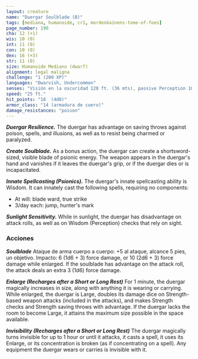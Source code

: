 ```yaml
---
layout: creature
name: "Duergar Soulblade (B)"
tags: [mediana, humanoide, cr1, mordenkainens-tome-of-foes]
page_number: 190
cha: 12 (+1)
wis: 10 (0)
int: 11 (0)
con: 10 (0)
dex: 16 (+3)
str: 11 (0)
size: Humanoide Mediano (dwarf)
alignment: legal maligna
challenge: "1 (200 XP)"
languages: "Dwarvish, Undercommon"
senses: "Visión en la oscuridad 120 ft. (36 mts), passive Perception 10"
speed: "25 ft."
hit_points: "18  (4d8)"
armor_class: "14 (armadura de cuero)"
damage_resistances: "poison"
---
```


***Duergar Resilience.*** The duergar has advantage on saving throws against poison, spells, and illusions, as well as to resist being charmed or paralyzed.

***Create Soulblade.*** As a bonus action, the duergar can create a shortsword-sized, visible blade of psionic energy. The weapon appears in the duergar's hand and vanishes if it leaves the duergar's grip, or if the duergar dies or is incapacitated.

***Innate Spellcasting (Psionics).*** The duergar's innate spellcasting ability is Wisdom. It can innately cast the following spells, requiring no components:
* At will: blade ward, true strike
* 3/day each: jump, hunter's mark

***Sunlight Sensitivity.*** While in sunlight, the duergar has disadvantage on attack rolls, as well as on Wisdom (Perception) checks that rely on sight.

### Acciones

***Soulblade*** Ataque de arma cuerpo a cuerpo: +5 al ataque, alcance 5 pies, un objetivo. Impacto: 6 (1d6 + 3) force damage, or 10 (2d6 + 3) force damage while enlarged. If the soulblade has advantage on the attack roll, the attack deals an extra 3 (1d6) force damage.

***Enlarge (Recharges after a Short or Long Rest)*** For 1 minute, the duergar magically increases in size, along with anything it is wearing or carrying. While enlarged, the duergar is Large, doubles its damage dice on Strength-based weapon attacks (included in the attacks), and makes Strength checks and Strength saving throws with advantage. If the duergar lacks the room to become Large, it attains the maximum size possible in the space available.

***Invisibility (Recharges after a Short or Long Rest)*** The duergar magically turns invisible for up to 1 hour or until it attacks, it casts a spell, it uses its Enlarge, or its concentration is broken (as if concentrating on a spell). Any equipment the duergar wears or carries is invisible with it.